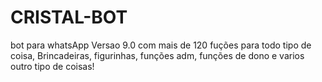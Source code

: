 # CRISTAL-BOT
bot para whatsApp Versao 9.0
com mais de 120 fuções para todo tipo 
de coisa, Brincadeiras,  figurinhas,
funções adm, funções de dono e 
varios outro tipo de coisas!
